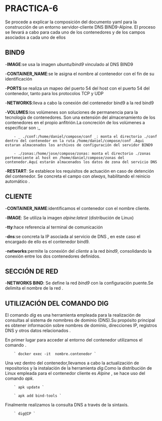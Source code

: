 # PRACTICA-6


Se procede a explicar la composición del documento yaml para la  construcción de un entorno servidor-cliente  DNS BIND9-Alpine.
El proceso se llevará a cabo para cada uno de los contenedores y de los campos asociados a cada uno de ellos 

## BIND9

-**IMAGE**:se usa la imagen _ubuntu/bind9_ vinculado al DNS BIND9

-**CONTAINER_NAME**:se le asigna el nombre al contenedor con el fin de su identificación 

-**PORTS**:se realiza un mapeo del puerto 54 del host con el puerto 54 del contenedor, tanto para los protocolos TCP y UDP

-**NETWORKS**:lleva a cabo la conexión del contenedor bind9 a la red bind9

-**VOLUMES**:los volúmenes son soluciones de permanencia para la tecnología de contenedores. Son una extensión del almacenamiento de los contenedores en el propio anfitrión.La concreción de los volúmenes a especificar son :_

		- _ ./conf:/home/daniel/compose/conf _: monta el directorio ./conf dentro del contenedor en la ruta /home/daniel/compose/conf .Aqui estaran almacenados los archivos de configuración del servidor BIND9
		
		- ./zonas:/home/jose/compose/zonas: monta el directorio ./zonas perteneciente al host en /home/daniel/compose/zonas del contenedor.Aquí estarán almacenados los datos de zona del servicio DNS 

-**RESTART**: Se establece los requisitos de actuación en caso de detención del contenedor. Se concreta el campo con _always_, habilitando el reinicio automático .


## CLIENTE 

-**CONTAINER_NAME**:identificamos el contenedor con el nombre cliente.

-**IMAGE**: Se utiliza la imagen _alpine:latest_ (distribución de Linux)

-**tty**:hace referencia al terminal de comunicación 

-**dns**:se concreta la IP asociada al servicio de DNS , en este caso el encargado de ello es el contenedor bind9.

-**networks**:permite la conexión del _cliente_ a la red _bind9_, consolidando la conexión entre los dos contenedores definidos.



## SECCIÓN DE RED


-**NETWORKS BIND**: Se define la red _bind9_ con la configuración puente.Se delimita el nombre de la red .



## UTILIZACIÓN DEL COMANDO DIG



El comando _dig_ es una herramienta empleada para la realización de consultas al sistema de nomnbres de dominio (DNS).Su propósito  principal es obtener información sobre nombres de dominio, direcciones 	IP, registros DNS y otros datos relacionados .

En primer lugar para acceder al entorno  del contenedor utilizamos el comando .

		
		` docker exec -it  nombre.contenedor `


Una vez dentro del contenedor,llevamos a cabo la actualización de repositorios y la instalación de la herramienta _dig_.Como la distribución de Linux empleada para el contenedor cliente es _Alpine_ , se hace uso del comando _apk_.


		` apk update `
		
		` apk add bind-tools `
		


Finalmente realizamos la consulta DNS  a través de la sintaxis. 


		` dig@IP `
		
		
		 			
			






